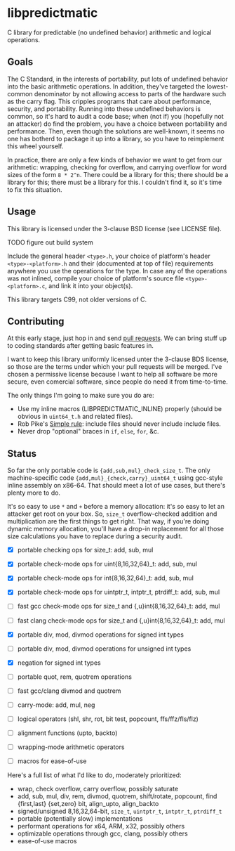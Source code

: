 libpredictmatic
===============

C library for predictable (no undefined behavior) arithmetic and logical operations.


Goals
-----

The C Standard, in the interests of portability, put lots of undefined behavior into the basic arithmetic operations.
In addition, they've targeted the lowest-common denominator by not allowing access to parts of the hardware such as the carry flag.
This cripples programs that care about performance, security, and portability.
Running into these undefined behaviors is common, so it's hard to audit a code base;
when (not if) you (hopefully not an attacker) do find the problem, you have a choice between portability and performance.
Then, even though the solutions are well-known, it seems no one has botherd to package it up into a library, so you have to reimplement this wheel yourself.

In practice, there are only a few kinds of behavior we want to get from our arithmetic:
wrapping, checking for overflow, and carrying overflow for word sizes of the form `8 * 2^n`.
There could be a library for this; there should be a library for this; there must be a library for this.
I couldn't find it, so it's time to fix this situation.


Usage
-----

This library is licensed under the 3-clause BSD license (see LICENSE file).

TODO figure out build system

Include the general header `<type>.h`, your choice of platform's header `<type>-<platform>.h` and their (documented at top of file) requirements anywhere you use the operations for the type.
In case any of the operations was not inlined, compile your choice of platform's source file `<type>-<platform>.c`, and link it into your object(s).

This library targets C99, not older versions of C. 


Contributing
------------

At this early stage, just hop in and send [pull requests](https://github.com/Zankoku-Okuno/libpredictmatic/pulls).
We can bring stuff up to coding standards after getting basic features in.

I want to keep this library uniformly licensed unter the 3-clause BDS license, so those are the terms under which your pull requests will be merged.
I've chosen a permissive license because I want to help all software be more secure, even comercial software, since people do need it from time-to-time.

The only things I'm going to make sure you do are:
 * Use my inline macros (LIBPREDICTMATIC_INLINE) properly (should be obvious in `uint64_t.h` and related files).
 * Rob Pike's [Simple rule](http://www.lysator.liu.se/c/pikestyle.html): include files should never include include files.
 * Never drop "optional" braces in `if`, `else`, `for`, &c.


Status
------

So far the only portable code is `{add,sub,mul}_check_size_t`.
The only machine-specific code `{add,mul}_{check,carry}_uint64_t` using gcc-style inline assembly on x86-64.
That should meet a lot of use cases, but there's plenty more to do.

It's so easy to use `*` and `+` before a memory allocation:
it's so easy to let an attacker get root on your box.
So, `size_t` overflow-checked addition and multiplication are the first things to get right.
That way, if you're doing dynamic memory allocation, you'll have a drop-in replacement for all those size calculations you have to replace during a security audit.

- [x] portable checking ops for size_t: add, sub, mul
- [x] portable check-mode ops for uint{8,16,32,64}_t: add, sub, mul
- [x] portable check-mode ops for int{8,16,32,64}_t: add, sub, mul
- [x] portable check-mode ops for uintptr_t, intptr_t, ptrdiff_t: add, sub, mul
- [ ] fast gcc check-mode ops for size_t and {,u}int{8,16,32,64}_t: add, mul
- [ ] fast clang check-mode ops for size_t and {,u}int{8,16,32,64}_t: add, mul
- [x] portable div, mod, divmod operations for signed int types
- [ ] portable div, mod, divmod operations for unsigned int types
- [x] negation for signed int types
- [ ] portable quot, rem, quotrem operations
- [ ] fast gcc/clang divmod and quotrem
- [ ] carry-mode: add, mul, neg
- [ ] logical operators (shl, shr, rot, bit test, popcount, ffs/ffz/fls/flz)
- [ ] alignment functions (upto, backto)
- [ ] wrapping-mode arithmetic operators
- [ ] macros for ease-of-use



Here's a full list of what I'd like to do, moderately prioritized:
 * wrap, check overflow, carry overflow, possibly saturate
 * add, sub, mul, div, rem, divmod, quotrem, shift/rotate, popcount, find {first,last} {set,zero} bit, align_upto, align_backto
 * signed/unsigned 8,16,32,64-bit, `size_t`, `uintptr_t`, `intptr_t`, `ptrdiff_t`
 * portable (potentially slow) implementations
 * performant operations for x64, ARM, x32, possibly others
 * optimizable operations through gcc, clang, possibly others
 * ease-of-use macros

